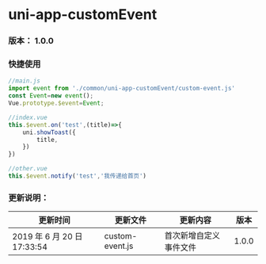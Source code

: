 # uni-app-customEvent

### 版本： 1.0.0

### 快捷使用

```JavaScript
//main.js
import event from './common/uni-app-customEvent/custom-event.js'
const Event=new event();
Vue.prototype.$event=Event;

//index.vue
this.$event.on('test',(title)=>{
    uni.showToast({
        title,
    })
})

//other.vue
this.$event.notify('test','我传递给首页')
```

### 更新说明：

| 更新时间                    | 更新文件        | 更新内容               | 版本  |
| --------------------------- | --------------- | ---------------------- | ----- |
| 2019 年 6 月 20 日 17:33:54 | custom-event.js | 首次新增自定义事件文件 | 1.0.0 |
